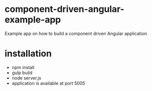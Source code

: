 # component-driven-angular-example-app
Example app on how to build a component driven Angular application

# installation
- npm install
- gulp build
- node server.js
- application is available at port 5005

